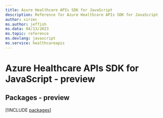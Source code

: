 ```yaml
---
title: Azure Healthcare APIs SDK for JavaScript
description: Reference for Azure Healthcare APIs SDK for JavaScript
author: xirzec
ms.author: jeffish
ms.data: 04/13/2023
ms.topic: reference
ms.devlang: javascript
ms.service: healthcareapis
---
```

# Azure Healthcare APIs SDK for JavaScript - preview
## Packages - preview
[!INCLUDE [packages](healthcare-apis-index.md)]